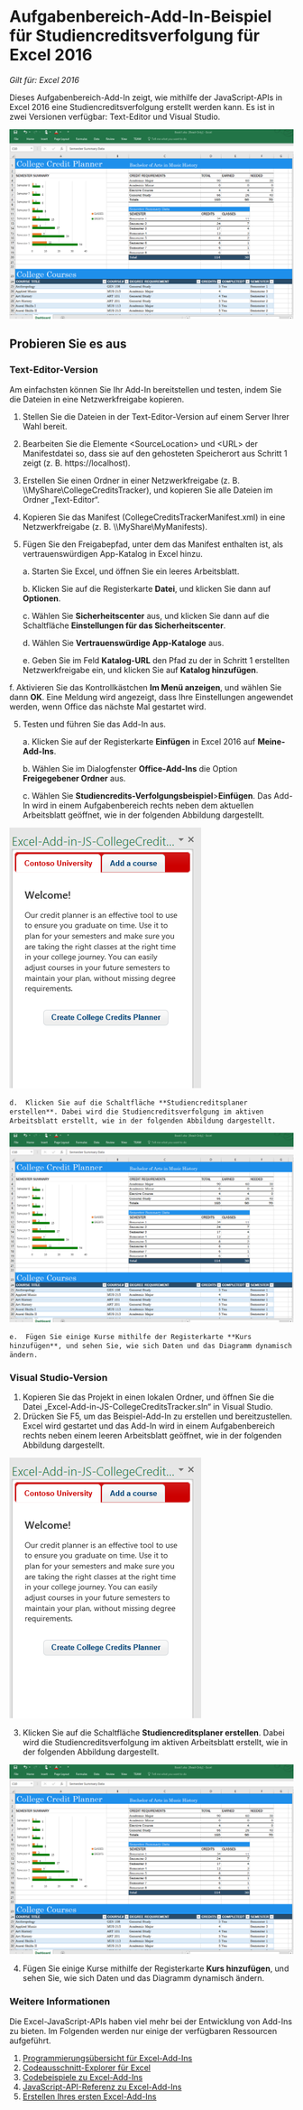 # <a name="college-credits-tracker-task-pane-add-in-sample-for-excel-2016"></a>Aufgabenbereich-Add-In-Beispiel für Studiencreditsverfolgung für Excel 2016

_Gilt für: Excel 2016_

Dieses Aufgabenbereich-Add-In zeigt, wie mithilfe der JavaScript-APIs in Excel 2016 eine Studiencreditsverfolgung erstellt werden kann. Es ist in zwei Versionen verfügbar: Text-Editor und Visual Studio.

![Studiencredits-Verfolgungsbeispiel](../Images/CollegeCreditsTracker_tracker.PNG)

## <a name="try-it-out"></a>Probieren Sie es aus
### <a name="text-editor-version"></a>Text-Editor-Version

Am einfachsten können Sie Ihr Add-In bereitstellen und testen, indem Sie die Dateien in eine Netzwerkfreigabe kopieren.

1.  Stellen Sie die Dateien in der Text-Editor-Version auf einem Server Ihrer Wahl bereit.
2.  Bearbeiten Sie die Elemente \<SourceLocation\> und \<URL\> der Manifestdatei so, dass sie auf den gehosteten Speicherort aus Schritt 1 zeigt (z. B. https://localhost).
2.  Erstellen Sie einen Ordner in einer Netzwerkfreigabe (z. B. \\\MyShare\CollegeCreditsTracker), und kopieren Sie alle Dateien im Ordner „Text-Editor“.
3.  Kopieren Sie das Manifest (CollegeCreditsTrackerManifest.xml) in eine Netzwerkfreigabe (z. B. \\\MyShare\MyManifests).
4.  Fügen Sie den Freigabepfad, unter dem das Manifest enthalten ist, als vertrauenswürdigen App-Katalog in Excel hinzu.

    a.  Starten Sie Excel, und öffnen Sie ein leeres Arbeitsblatt.

    b.  Klicken Sie auf die Registerkarte **Datei**, und klicken Sie dann auf **Optionen**.

    c.  Wählen Sie **Sicherheitscenter** aus, und klicken Sie dann auf die Schaltfläche **Einstellungen für das Sicherheitscenter**.

    d.  Wählen Sie **Vertrauenswürdige App-Kataloge** aus.

    e.  Geben Sie im Feld **Katalog-URL** den Pfad zu der in Schritt 1 erstellten Netzwerkfreigabe ein, und klicken Sie auf **Katalog hinzufügen**.

   f. Aktivieren Sie das Kontrollkästchen **Im Menü anzeigen**, und wählen Sie dann **OK**. Eine Meldung wird angezeigt, dass Ihre Einstellungen angewendet werden, wenn Office das nächste Mal gestartet wird.

5.  Testen und führen Sie das Add-In aus.

    a.  Klicken Sie auf der Registerkarte **Einfügen** in Excel 2016 auf **Meine-Add-Ins**.

    b.  Wählen Sie im Dialogfenster **Office-Add-Ins** die Option **Freigegebener Ordner** aus.

    c.  Wählen Sie **Studiencredits-Verfolgungsbeispiel**>**Einfügen**. Das Add-In wird in einem Aufgabenbereich rechts neben dem aktuellen Arbeitsblatt geöffnet, wie in der folgenden Abbildung dargestellt.

   ![Studiencredits-Verfolgungsbeispiel](../Images/CollegeCreditsTracker_taskpane.PNG)

    d.  Klicken Sie auf die Schaltfläche **Studiencreditsplaner erstellen**. Dabei wird die Studiencreditsverfolgung im aktiven Arbeitsblatt erstellt, wie in der folgenden Abbildung dargestellt.

  ![Studiencredits-Verfolgungsbeispiel](../Images/CollegeCreditsTracker_tracker.PNG)

    e.  Fügen Sie einige Kurse mithilfe der Registerkarte **Kurs hinzufügen**, und sehen Sie, wie sich Daten und das Diagramm dynamisch ändern.

### <a name="visual-studio-version"></a>Visual Studio-Version
1.  Kopieren Sie das Projekt in einen lokalen Ordner, und öffnen Sie die Datei „Excel-Add-in-JS-CollegeCreditsTracker.sln“ in Visual Studio.
2.  Drücken Sie F5, um das Beispiel-Add-In zu erstellen und bereitzustellen. Excel wird gestartet und das Add-In wird in einem Aufgabenbereich rechts neben einem leeren Arbeitsblatt geöffnet, wie in der folgenden Abbildung dargestellt.

  ![Studiencredits-Verfolgungsbeispiel](../Images/CollegeCreditsTracker_taskpane.PNG)

3.  Klicken Sie auf die Schaltfläche **Studiencreditsplaner erstellen**. Dabei wird die Studiencreditsverfolgung im aktiven Arbeitsblatt erstellt, wie in der folgenden Abbildung dargestellt.

  ![Studiencredits-Verfolgungsbeispiel](../Images/CollegeCreditsTracker_tracker.PNG)

4. Fügen Sie einige Kurse mithilfe der Registerkarte **Kurs hinzufügen**, und sehen Sie, wie sich Daten und das Diagramm dynamisch ändern.


### <a name="learn-more"></a>Weitere Informationen

Die Excel-JavaScript-APIs haben viel mehr bei der Entwicklung von Add-Ins zu bieten. Im Folgenden werden nur einige der verfügbaren Ressourcen aufgeführt.

1.  [Programmierungsübersicht für Excel-Add-Ins](https://github.com/OfficeDev/office-js-docs/blob/master/excel/excel-add-ins-programming-overview.md)
2.  [Codeausschnitt-Explorer für Excel](http://officesnippetexplorer.azurewebsites.net/#/snippets/excel)
3.  [Codebeispiele zu Excel-Add-Ins](https://github.com/OfficeDev/office-js-docs/blob/master/excel/excel-add-ins-code-samples.md)
4.  [JavaScript-API-Referenz zu Excel-Add-Ins](https://github.com/OfficeDev/office-js-docs/blob/master/excel/excel-add-ins-javascript-reference.md)
5.  [Erstellen Ihres ersten Excel-Add-Ins](https://github.com/OfficeDev/office-js-docs/blob/master/excel/build-your-first-excel-add-in.md)